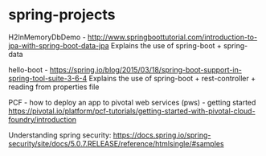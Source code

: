 # spring-projects

H2InMemoryDbDemo - http://www.springboottutorial.com/introduction-to-jpa-with-spring-boot-data-jpa
Explains the use of spring-boot + spring-data

hello-boot - https://spring.io/blog/2015/03/18/spring-boot-support-in-spring-tool-suite-3-6-4
Explains the use of spring-boot + rest-controller + reading from properties file

PCF - how  to deploy an app to pivotal web services (pws) - getting started
https://pivotal.io/platform/pcf-tutorials/getting-started-with-pivotal-cloud-foundry/introduction

Understanding spring security: https://docs.spring.io/spring-security/site/docs/5.0.7.RELEASE/reference/htmlsingle/#samples


